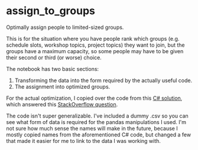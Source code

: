 # assign_to_groups
Optimally assign people to limited-sized groups.

This is for the situation where you have people rank which groups (e.g. schedule slots, workshop topics, project topics) they want to join, but the groups have a maximum capacity, so some people may have to be given their second or third (or worse) choice.

The notebook has two basic sections:
  1. Transforming the data into the form required by the actually useful code.
  2. The assignment into optimized groups.

For the actual optimization, I copied over the code from this [C# solution](https://gitlab.com/darrylm/assign_to_workshops), which answered this [StackOverflow question](https://stackoverflow.com/questions/48467666/ranking-optimization).

The code isn't super generalizable. I've included a dummy .csv so you can see what form of data is required for the pandas manipulations I used. I'm not sure how much sense the names will make in the future, because I mostly copied names from the aforementioned C# code, but changed a few that made it easier for me to link to the data I was working with.
